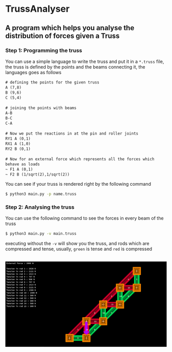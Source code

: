 # TrussAnalyser

## A program which helps you analyse the distribution of forces given a Truss

### Step 1: Programming the truss

You can use a simple language to write the truss and put it in a `*.truss` file, the truss is defined by the points and the beams connecting it, the languages goes as follows
```
# defining the points for the given truss
A (7,8)
B (9,6)
C (5,4)

# joining the points with beams
A-B
B-C
C-A

# Now we put the reactions in at the pin and roller joints
RY1 A (0,1)
RX1 A (1,0)
RY2 B (0,1)

# Now for an external force which represents all the forces which behave as loads
~ F1 A (0,1)
~ F2 B (1/sqrt(2),1/sqrt(2))
```

You can see if your truss is rendered right by the following command
```bash
$ python3 main.py -p name.truss
```

### Step 2: Analysing the truss
You can use the following command to see the forces in every beam of the truss
```bash
$ python3 main.py -v main.truss
```

executing without the `-v` will show you the truss, and rods which are compressed and tense, usually, `green` is tense and `red` is compressed
<br><br>

![alt text](verification/6.1.17.png)
